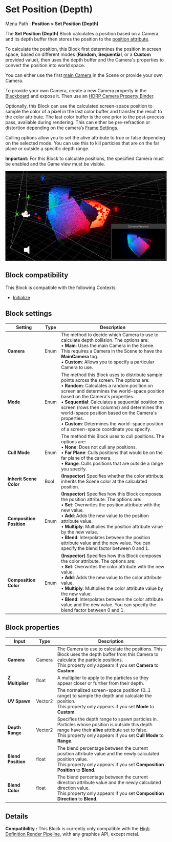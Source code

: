 # Set Position (Depth)

Menu Path : **Position > Set Position (Depth)**

The **Set Position (Depth)** Block calculates a position based on a Camera and its depth buffer then stores the position to the [position attribute](Reference-Attributes.md).

To calculate the position, this Block first determines the position in screen space, based on different modes (**Random**, **Sequential**, or a **Custom** provided value), then uses the depth buffer and the Camera's properties to convert the position into world space.

You can either use the first [main Camera](https://docs.unity3d.com/ScriptReference/Camera-main.html) in the Scene or provide your own Camera.

To provide your own Camera, create a new Camera property in the [Blackboard](Blackboard.md) and expose it. Then use an [HDRP Camera Property Binder](PropertyBinders.md).

Optionally, this Block can use the calculated screen-space position to sample the color of a pixel in the last color buffer and transfer the result to the color attribute. The last color buffer is the one prior to the post-process pass, available during rendering. This can either be pre-refraction or distortion depending on the camera’s [Frame Settings](https://docs.unity3d.com/Packages/com.unity.render-pipelines.high-definition@latest/index.html?subfolder=/manual/Frame-Settings.html).

Culling options allow you to set the alive attribute to true or false depending on the selected mode. You can use this to kill particles that are on the far plane or outside a specific depth range.

**Important:** For this Block to calculate positions, the specified Camera must be enabled and the Game view must be visible.

![](Images/Block-SetPosition(Depth)Main.gif)

## Block compatibility

This Block is compatible with the following Contexts:

- [Initialize](Context-Initialize.md)

## Block settings

| **Setting**              | **Type** | **Description**                                              |
| ------------------------ | -------- | ------------------------------------------------------------ |
| **Camera**               | Enum     | The method to decide which Camera to use to calculate depth collision. The options are:<br/>&#8226; **Main**: Uses the main Camera in the Scene. This requires a Camera in the Scene to have the **MainCamera** tag.<br/>&#8226; **Custom**: Allows you to specify a particular Camera to use. |
| **Mode**                 | Enum     | The method this Block uses to distribute sample points across the screen. The options are:<br/>&#8226; **Random**: Calculates a random position on screen and determines the world-space position based on the Camera's properties.<br/>&#8226; **Sequential**: Calculates a sequential position on screen (rows then columns) and determines the world-space position based on the Camera's properties.<br/>&#8226; **Custom**: Determines the world-space position of a screen-space coordinate you specify. |
| **Cull Mode**            | Enum     | The method this Block uses to cull positions. The options are:<br/>&#8226; **None**: Does not cull any positions.<br/>&#8226; **Far Plane**: Culls positions that would be on the far plane of the camera.<br/>&#8226; **Range**: Culls positions that are outside a range you specify. |
| **Inherit Scene Color**  | Bool     | **(Inspector)** Specifies whether the color attribute inherits the Scene color at the calculated position. |
| **Composition Position** | Enum     | **(Inspector)** Specifies how this Block composes the position attribute. The options are:<br/>&#8226; **Set**: Overwrites the position attribute with the new value.<br/>&#8226; **Add**: Adds the new value to the position attribute value.<br/>&#8226; **Multiply**: Multiplies the position attribute value by the new value.<br/>&#8226; **Blend**: Interpolates between the position attribute value and the new value. You can specify the blend factor between 0 and 1. |
| **Composition Color**    | Enum     | **(Inspector)** Specifies how this Block composes the color attribute. The options are:<br/>&#8226; **Set**: Overwrites the color attribute with the new value.<br/>&#8226; **Add**: Adds the new value to the color attribute value.<br/>&#8226; **Multiply**: Multiplies the color attribute value by the new value.<br/>&#8226; **Blend**: Interpolates between the color attribute value and the new value. You can specify the blend factor between 0 and 1. |

## Block properties

| **Input**          | **Type** | **Description**                                              |
| ------------------ | -------- | ------------------------------------------------------------ |
| **Camera**         | Camera   | The Camera to use to calculate the positions. This Block uses the depth buffer from this Camera to calculate the particle positions. <br/>This property only appears if you set **Camera** to **Custom**. |
| **Z Multiplier**   | float    | A multiplier to apply to the particles so they appear closer or further from their depth. |
| **UV Spawn**       | Vector2  | The normalized screen-space position (0..1 range) to sample the depth and calculate the position. <br/>This property only appears if you set **Mode** to **Custom**. |
| **Depth Range**    | Vector2  | Specifies the depth range to spawn particles in. Particles whose position is outside this depth range have their **alive** attribute set to false.<br/>This property only appears if you set **Cull Mode** to **Range**. |
| **Blend Position** | float    | The blend percentage between the current position attribute value and the newly calculated position value.<br/>This property only appears if you set **Composition Position** to **Blend**. |
| **Blend Color**    | float    | The blend percentage between the current direction attribute value and the newly calculated direction value.<br/>This property only appears if you set **Composition Direction** to **Blend**. |

## Details

**Compatibility :** This Block is currently only compatible with the [High Definition Render Pipeline](https://docs.unity3d.com/Packages/com.unity.render-pipelines.high-definition@latest/index.html), with any graphics API, except metal.
